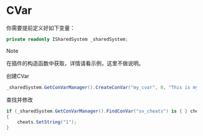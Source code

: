 # CVar

你需要提前定义好如下变量：

```cs
private readonly ISharedSystem _sharedSystem;
```

> [!NOTE]
> 在插件的构造函数中获取，详情请看示例，这里不做说明。

创建CVar

```cs
_sharedSystem.GetConVarManager().CreateConVar("my_cvar", 0, "This is my cvar.");
```

查找并修改

```cs
if (_sharedSystem.GetConVarManager().FindConVar("sv_cheats") is { } cheats)
{
    cheats.SetString("1");
}
```
